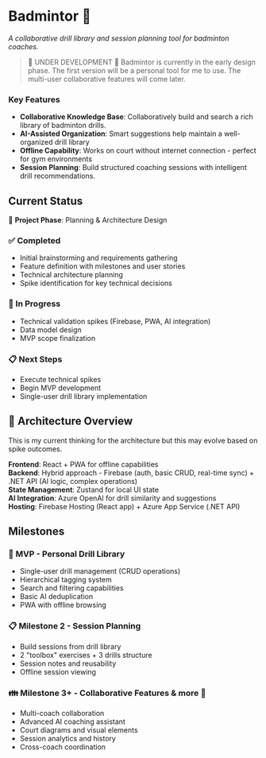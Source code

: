# Badmintor 🏸

_A collaborative drill library and session planning tool for badminton coaches._

> :construction: UNDER DEVELOPMENT :construction:
> Badmintor is currently in the early design phase. The first version will be a personal tool for me to use. The multi-user collaborative features will come later.

### Key Features

- **Collaborative Knowledge Base**: Collaboratively build and search a rich library of badminton drills.
- **AI-Assisted Organization**: Smart suggestions help maintain a well-organized drill library
- **Offline Capability**: Works on court without internet connection - perfect for gym environments
- **Session Planning**: Build structured coaching sessions with intelligent drill recommendations.

## Current Status

🚧 **Project Phase**: Planning & Architecture Design

### ✅ Completed

- Initial brainstorming and requirements gathering
- Feature definition with milestones and user stories
- Technical architecture planning
- Spike identification for key technical decisions

### 🔄 In Progress

- Technical validation spikes (Firebase, PWA, AI integration)
- Data model design
- MVP scope finalization

### 📋 Next Steps

- Execute technical spikes
- Begin MVP development
- Single-user drill library implementation

## :construction: Architecture Overview

This is my current thinking for the architecture but this may evolve based on spike outcomes.

**Frontend**: React + PWA for offline capabilities  
**Backend**: Hybrid approach - Firebase (auth, basic CRUD, real-time sync) + .NET API (AI logic, complex operations)  
**State Management**: Zustand for local UI state  
**AI Integration**: Azure OpenAI for drill similarity and suggestions  
**Hosting**: Firebase Hosting (React app) + Azure App Service (.NET API)

## Milestones

### 🎯 MVP - Personal Drill Library

- Single-user drill management (CRUD operations)
- Hierarchical tagging system
- Search and filtering capabilities
- Basic AI deduplication
- PWA with offline browsing

### 📋 Milestone 2 - Session Planning

- Build sessions from drill library
- 2 "toolbox" exercises + 3 drills structure
- Session notes and reusability
- Offline session viewing

### :family: Milestone 3+ - Collaborative Features & more :robot:

- Multi-coach collaboration
- Advanced AI coaching assistant
- Court diagrams and visual elements
- Session analytics and history
- Cross-coach coordination
